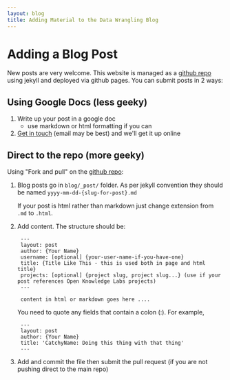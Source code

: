 ```yaml
---
layout: blog
title: Adding Material to the Data Wrangling Blog
---
```


# Adding a Blog Post

New posts are very welcome. This website is managed as a [github repo][repo] using jekyll and deployed via github pages. You can submit posts in 2 ways:

## Using Google Docs (less geeky)

1. Write up your post in a google doc
   * use markdown or html formatting if you can
2. [Get in touch][contact] (email may be best) and we'll get it up online

## Direct to the repo (more geeky)

Using "Fork and pull" on the [github repo][repo]:

[repo]: https://github.com/okfn/okfn.github.com
[contact]: /contact/

1. Blog posts go in `blog/_post/` folder. As per jekyll convention they should be
   named `yyyy-mm-dd-{slug-for-post}.md`

   If your post is html rather than markdown just change extension from `.md` to `.html`.

2. Add content. The structure should be:

        ---
        layout: post
        author: {Your Name}
        username: [optional] {your-user-name-if-you-have-one}
        title: {Title Like This - this is used both in page and html title}
        projects: [optional] {project slug, project slug...} (use if your post references Open Knowledge Labs projects)
        ---

        content in html or markdown goes here .... 
   
   You need to quote any fields that contain a colon (:). For example,

        ---
        layout: post
        author: {Your Name}
        title: 'CatchyName: Doing this thing with that thing'
        ---

3. Add and commit the file then submit the pull request (if you are not pushing direct to the main repo)

